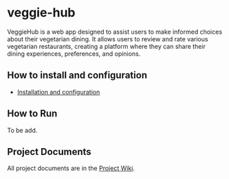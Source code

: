 # veggie-hub
VeggieHub is a web app designed to assist users to make informed choices about their vegetarian dining. It allows users to review and rate various vegetarian restaurants, creating a platform where they can share their dining experiences, preferences, and opinions.

## How to install and configuration
- [Installation and configuration]()

## How to Run
To be add.

## Project Documents

All project documents are in the [Project Wiki](https://github.com/thanidacwn/veggie-hub/wiki).
